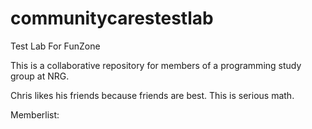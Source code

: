 # communitycarestestlab
Test Lab For FunZone

This is a collaborative repository for members of a programming study group at NRG.

Chris likes his friends because friends are best. This is serious math.

Memberlist:


